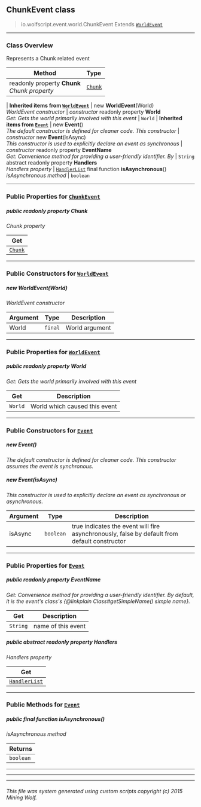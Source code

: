## ChunkEvent __class__

>io.wolfscript.event.world.ChunkEvent
>Extends [`WorldEvent`](WorldEvent.md)

---

### Class Overview

Represents a Chunk related event

Method | Type   
--- | :--- 
 readonly property __Chunk__ <br> _Chunk property_ | [`Chunk`](../../Chunk.md)
 |
__Inherited items from [`WorldEvent`](WorldEvent.md)__ |
new __WorldEvent__(World) <br> _WorldEvent constructor_ | _constructor_
 readonly property __World__ <br> _Get: Gets the world primarily involved with this event_ | `World`
 |
__Inherited items from [`Event`](../Event.md)__ |
new __Event__() <br> _The default constructor is defined for cleaner code. This constructor_ | _constructor_
new __Event__(isAsync) <br> _This constructor is used to explicitly declare an event as synchronous_ | _constructor_
 readonly property __EventName__ <br> _Get: Convenience method for providing a user-friendly identifier. By_ | `String`
abstract readonly property __Handlers__ <br> _Handlers property_ | [`HandlerList`](../HandlerList.md)
final function __isAsynchronous__() <br> _isAsynchronous method_ | `boolean`







---


### Public Properties for [`ChunkEvent`](ChunkEvent.md)

##### <a id='chunk'></a>public  readonly property __Chunk__

_Chunk property_

Get | 
--- | 
[`Chunk`](../../Chunk.md) |



---
### Public Constructors for [`WorldEvent`](WorldEvent.md)

##### <a id='worldevent'></a>new __WorldEvent__(World) 

_WorldEvent constructor_

Argument | Type | Description  
--- | --- | --- 
World | `final` | World argument

---

### Public Properties for [`WorldEvent`](WorldEvent.md)

##### <a id='world'></a>public  readonly property __World__

_Get: Gets the world primarily involved with this event_

Get | Description
--- | --- 
`World` | World which caused this event



---
### Public Constructors for [`Event`](../Event.md)

##### <a id='event'></a>new __Event__() 

_The default constructor is defined for cleaner code. This constructor assumes the event is synchronous._


##### <a id='event'></a>new __Event__(isAsync) 

_This constructor is used to explicitly declare an event as synchronous or asynchronous._

Argument | Type | Description  
--- | --- | --- 
isAsync | `boolean` | true indicates the event will fire asynchronously, false by default from default constructor

---

### Public Properties for [`Event`](../Event.md)

##### <a id='eventname'></a>public  readonly property __EventName__

_Get: Convenience method for providing a user-friendly identifier. By default, it is the event's class's {@linkplain Class#getSimpleName() simple name}._

Get | Description
--- | --- 
`String` | name of this event



##### <a id='handlers'></a>public abstract readonly property __Handlers__

_Handlers property_

Get | 
--- | 
[`HandlerList`](../HandlerList.md) |



---

### Public Methods for [`Event`](../Event.md)

##### <a id='isasynchronous'></a>public final function __isAsynchronous__()

_isAsynchronous method_

Returns | 
--- | 
`boolean` |


---


---


---


###### This file was system generated using custom scripts copyright (c) 2015 Mining Wolf.
	

